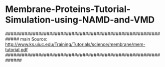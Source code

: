 # Membrane-Proteins-Tutorial-Simulation-using-NAMD-and-VMD


#############################################################
main Source:
http://www.ks.uiuc.edu/Training/Tutorials/science/membrane/mem-tutorial.pdf
##############################################################

